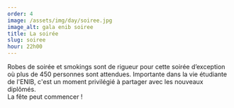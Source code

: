 ```yaml
---
order: 4
image: /assets/img/day/soiree.jpg
image_alt: gala enib soiree
title: La soirée
slug: soiree
hour: 22h00
---
```


Robes de soirée et smokings sont de rigueur pour cette soirée d’exception où plus de 450 personnes sont attendues.
Importante dans la vie étudiante de l'ENIB, c'est un moment privilégié à partager avec les nouveaux diplômés.
<br />
La fête peut commencer !
